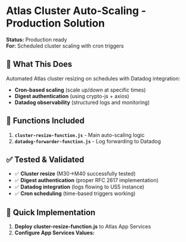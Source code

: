 # Atlas Cluster Auto-Scaling - Production Solution

**Status:** Production ready  
**For:** Scheduled cluster scaling with cron triggers

## 🎯 What This Does

Automated Atlas cluster resizing on schedules with Datadog integration:
- **Cron-based scaling** (scale up/down at specific times)
- **Digest authentication** (using crypto-js + axios)
- **Datadog observability** (structured logs and monitoring)

## 🔧 Functions Included

1. **`cluster-resize-function.js`** - Main auto-scaling logic
2. **`datadog-forwarder-function.js`** - Log forwarding to Datadog

## ✅ Tested & Validated

- ✅ **Cluster resize** (M30→M40 successfully tested)
- ✅ **Digest authentication** (proper RFC 2617 implementation)
- ✅ **Datadog integration** (logs flowing to US5 instance)
- ✅ **Cron scheduling** (time-based triggers working)

## 🚀 Quick Implementation

1. **Deploy cluster-resize-function.js** to Atlas App Services
2. **Configure App Services Values:**
